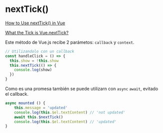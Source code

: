 # nextTick()

[How to Use nextTick() in Vue](https://dmitripavlutin.com/vue-next-tick/)

[What the Tick is Vue.nextTick?](https://vuejsdevelopers.com/2019/01/22/vue-what-is-next-tick/)

Este método de Vue.js recibe 2 parámetos: `callback` y `context`.

```js
// Utilizandolo con un callback
const handleClick = () => {
  this.show = !this.show
  this.nextTick(() => {
    console.log(show)
  })
}
```

Como es una promesa también se puede utilizarn con `async` `await`, evitado el callback.

```js
async mounted () {
    this.message = 'updated'
    console.log(this.$el.textContent) // 'not updated'
    await this.$nextTick()
    console.log(this.$el.textContent) // 'updated'
}
```
